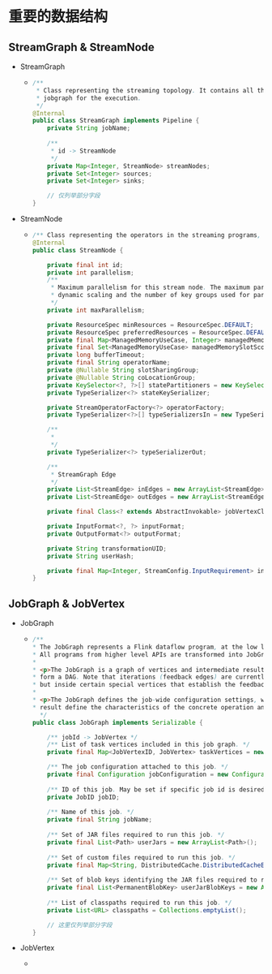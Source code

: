 # 重要的数据结构

## StreamGraph & StreamNode

- StreamGraph
    - ```java
      /**
       * Class representing the streaming topology. It contains all the information necessary to build the
       * jobgraph for the execution.
       */
      @Internal
      public class StreamGraph implements Pipeline {
          private String jobName;
          
          /**
           * id -> StreamNode
           */
          private Map<Integer, StreamNode> streamNodes;
          private Set<Integer> sources;
          private Set<Integer> sinks;
      
          // 仅列举部分字段
      }
      ```
- StreamNode
    - ```java
      /** Class representing the operators in the streaming programs, with all their properties. */
      @Internal
      public class StreamNode {
      
          private final int id;
          private int parallelism;
          /**
           * Maximum parallelism for this stream node. The maximum parallelism is the upper limit for
           * dynamic scaling and the number of key groups used for partitioned state.
           */
          private int maxParallelism;

          private ResourceSpec minResources = ResourceSpec.DEFAULT;
          private ResourceSpec preferredResources = ResourceSpec.DEFAULT;
          private final Map<ManagedMemoryUseCase, Integer> managedMemoryOperatorScopeUseCaseWeights = new HashMap<>();
          private final Set<ManagedMemoryUseCase> managedMemorySlotScopeUseCases = new HashSet<>();
          private long bufferTimeout;
          private final String operatorName;
          private @Nullable String slotSharingGroup;
          private @Nullable String coLocationGroup;
          private KeySelector<?, ?>[] statePartitioners = new KeySelector[0];
          private TypeSerializer<?> stateKeySerializer;

          private StreamOperatorFactory<?> operatorFactory;
          private TypeSerializer<?>[] typeSerializersIn = new TypeSerializer[0];
      
          /**
           * 
           */
          private TypeSerializer<?> typeSerializerOut;
      
          /**
           * StreamGraph Edge
           */
          private List<StreamEdge> inEdges = new ArrayList<StreamEdge>();
          private List<StreamEdge> outEdges = new ArrayList<StreamEdge>();

          private final Class<? extends AbstractInvokable> jobVertexClass;

          private InputFormat<?, ?> inputFormat;
          private OutputFormat<?> outputFormat;

          private String transformationUID;
          private String userHash;

          private final Map<Integer, StreamConfig.InputRequirement> inputRequirements = new HashMap<>();
      }
      ```

## JobGraph & JobVertex

- JobGraph
    - ```java
      /**
      * The JobGraph represents a Flink dataflow program, at the low level that the JobManager accepts.
      * All programs from higher level APIs are transformed into JobGraphs.
      *
      * <p>The JobGraph is a graph of vertices and intermediate results that are connected together to
      * form a DAG. Note that iterations (feedback edges) are currently not encoded inside the JobGraph
      * but inside certain special vertices that establish the feedback channel amongst themselves.
      *
      * <p>The JobGraph defines the job-wide configuration settings, while each vertex and intermediate
      * result define the characteristics of the concrete operation and intermediate data.
        */
      public class JobGraph implements Serializable {
      
          /** jobId -> JobVertex */
          /** List of task vertices included in this job graph. */
          private final Map<JobVertexID, JobVertex> taskVertices = new LinkedHashMap<JobVertexID, JobVertex>();
      
          /** The job configuration attached to this job. */
          private final Configuration jobConfiguration = new Configuration();
        
          /** ID of this job. May be set if specific job id is desired (e.g. session management) */
          private JobID jobID;
        
          /** Name of this job. */
          private final String jobName;
          
          /** Set of JAR files required to run this job. */
          private final List<Path> userJars = new ArrayList<Path>();
          
          /** Set of custom files required to run this job. */
          private final Map<String, DistributedCache.DistributedCacheEntry> userArtifacts = new HashMap<>();
        
          /** Set of blob keys identifying the JAR files required to run this job. */
          private final List<PermanentBlobKey> userJarBlobKeys = new ArrayList<>();
        
          /** List of classpaths required to run this job. */
          private List<URL> classpaths = Collections.emptyList();
      
          // 这里仅列举部分字段
      }
      ```
- JobVertex
    - ```java

      ```